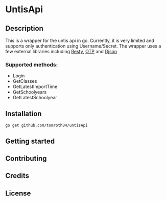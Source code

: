 # UntisApi
## Description
This is a wrapper for the untis api in go. 
Currently, it is very limited and supports only authentication using Username/Secret.
The wrapper uses a few external libraries including [Resty](https://github.com/go-resty/resty), [OTP](https://https://github.com/pquerna/otp) and [Gjson](https://github.com/tidwall/gjson)

### Supported methods:
- Login
- GetClasses
- GetLatestImportTime
- GetSchoolyears
- GetLatestSchoolyear

## Installation
```
go get github.com/tomroth04/untisApi
```

## Getting started


## Contributing

## Credits

## License